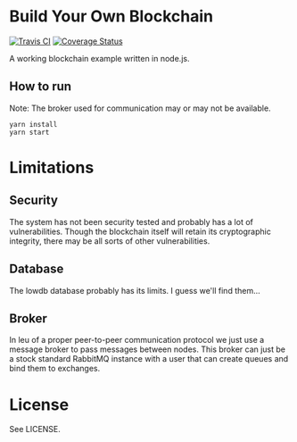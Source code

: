 # Build Your Own Blockchain
[![Travis CI](https://secure.travis-ci.org/cilliemalan/byob.png?branch=master)](https://secure.travis-ci.org/puleos/object-hash?branch=master)
[![Coverage Status](https://coveralls.io/repos/github/cilliemalan/byob/badge.svg?branch=master)](https://coveralls.io/github/cilliemalan/byob?branch=master)

A working blockchain example written in node.js.

## How to run

Note: The broker used for communication may or may not be available.

```
yarn install
yarn start
```

# Limitations

## Security
The system has not been security tested and probably has a lot of vulnerabilities. Though the blockchain itself will retain its cryptographic integrity, there may be all sorts of other
vulnerabilities.

## Database
The lowdb database probably has its limits. I guess we'll find them...

## Broker
In leu of a proper peer-to-peer communication protocol we just use a message broker to
pass messages between nodes. This broker can just be a stock standard RabbitMQ instance
with a user that can create queues and bind them to exchanges.

# License

See LICENSE.
